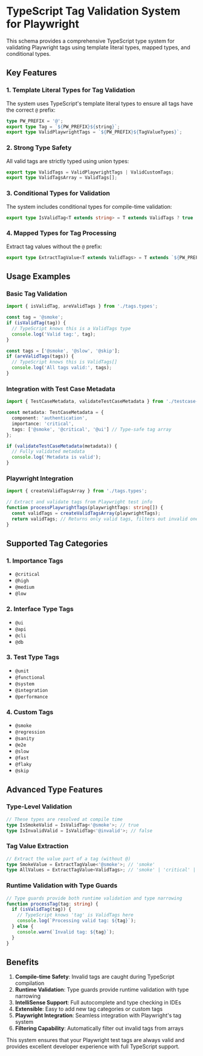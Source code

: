 # TypeScript Tag Validation System for Playwright

This schema provides a comprehensive TypeScript type system for validating Playwright tags using template literal types, mapped types, and conditional types.

## Key Features

### 1. Template Literal Types for Tag Validation

The system uses TypeScript's template literal types to ensure all tags have the correct `@` prefix:

```typescript
type PW_PREFIX = '@';
export type Tag = `${PW_PREFIX}${string}`;
export type ValidPlaywrightTags = `${PW_PREFIX}${TagValueTypes}`;
```

### 2. Strong Type Safety

All valid tags are strictly typed using union types:

```typescript
export type ValidTags = ValidPlaywrightTags | ValidCustomTags;
export type ValidTagsArray = ValidTags[];
```

### 3. Conditional Types for Validation

The system includes conditional types for compile-time validation:

```typescript
export type IsValidTag<T extends string> = T extends ValidTags ? true : false;
```

### 4. Mapped Types for Tag Processing

Extract tag values without the `@` prefix:

```typescript
export type ExtractTagValue<T extends ValidTags> = T extends `${PW_PREFIX}${infer U}` ? U : never;
```

## Usage Examples

### Basic Tag Validation

```typescript
import { isValidTag, areValidTags } from './tags.types';

const tag = '@smoke';
if (isValidTag(tag)) {
  // TypeScript knows this is a ValidTags type
  console.log('Valid tag:', tag);
}

const tags = ['@smoke', '@slow', '@skip'];
if (areValidTags(tags)) {
  // TypeScript knows this is ValidTags[]
  console.log('All tags valid:', tags);
}
```

### Integration with Test Case Metadata

```typescript
import { TestCaseMetadata, validateTestCaseMetadata } from './testcase-metadata.types';

const metadata: TestCaseMetadata = {
  component: 'authentication',
  importance: 'critical',
  tags: ['@smoke', '@critical', '@ui'] // Type-safe tag array
};

if (validateTestCaseMetadata(metadata)) {
  // Fully validated metadata
  console.log('Metadata is valid');
}
```

### Playwright Integration

```typescript
import { createValidTagsArray } from './tags.types';

// Extract and validate tags from Playwright test info
function processPlaywrightTags(playwrightTags: string[]) {
  const validTags = createValidTagsArray(playwrightTags);
  return validTags; // Returns only valid tags, filters out invalid ones
}
```

## Supported Tag Categories

### 1. Importance Tags
- `@critical`
- `@high`
- `@medium`
- `@low`

### 2. Interface Type Tags
- `@ui`
- `@api`
- `@cli`
- `@db`

### 3. Test Type Tags
- `@unit`
- `@functional`
- `@system`
- `@integration`
- `@performance`

### 4. Custom Tags
- `@smoke`
- `@regression`
- `@sanity`
- `@e2e`
- `@slow`
- `@fast`
- `@flaky`
- `@skip`

## Advanced Type Features

### Type-Level Validation

```typescript
// These types are resolved at compile time
type IsSmokeValid = IsValidTag<'@smoke'>; // true
type IsInvalidValid = IsValidTag<'@invalid'>; // false
```

### Tag Value Extraction

```typescript
// Extract the value part of a tag (without @)
type SmokeValue = ExtractTagValue<'@smoke'>; // 'smoke'
type AllValues = ExtractTagValue<ValidTags>; // 'smoke' | 'critical' | 'ui' | ...
```

### Runtime Validation with Type Guards

```typescript
// Type guards provide both runtime validation and type narrowing
function processTag(tag: string) {
  if (isValidTag(tag)) {
    // TypeScript knows 'tag' is ValidTags here
    console.log(`Processing valid tag: ${tag}`);
  } else {
    console.warn(`Invalid tag: ${tag}`);
  }
}
```

## Benefits

1. **Compile-time Safety**: Invalid tags are caught during TypeScript compilation
2. **Runtime Validation**: Type guards provide runtime validation with type narrowing
3. **IntelliSense Support**: Full autocomplete and type checking in IDEs
4. **Extensible**: Easy to add new tag categories or custom tags
5. **Playwright Integration**: Seamless integration with Playwright's tag system
6. **Filtering Capability**: Automatically filter out invalid tags from arrays

This system ensures that your Playwright test tags are always valid and provides excellent developer experience with full TypeScript support.
